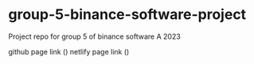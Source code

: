 # group-5-binance-software-project
Project repo for group 5 of binance software A 2023

github page link ()
netlify page link ()
